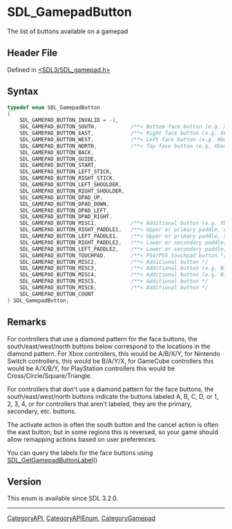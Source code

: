 # SDL_GamepadButton

The list of buttons available on a gamepad

## Header File

Defined in [<SDL3/SDL_gamepad.h>](https://github.com/libsdl-org/SDL/blob/main/include/SDL3/SDL_gamepad.h)

## Syntax

```c
typedef enum SDL_GamepadButton
{
    SDL_GAMEPAD_BUTTON_INVALID = -1,
    SDL_GAMEPAD_BUTTON_SOUTH,           /**< Bottom face button (e.g. Xbox A button) */
    SDL_GAMEPAD_BUTTON_EAST,            /**< Right face button (e.g. Xbox B button) */
    SDL_GAMEPAD_BUTTON_WEST,            /**< Left face button (e.g. Xbox X button) */
    SDL_GAMEPAD_BUTTON_NORTH,           /**< Top face button (e.g. Xbox Y button) */
    SDL_GAMEPAD_BUTTON_BACK,
    SDL_GAMEPAD_BUTTON_GUIDE,
    SDL_GAMEPAD_BUTTON_START,
    SDL_GAMEPAD_BUTTON_LEFT_STICK,
    SDL_GAMEPAD_BUTTON_RIGHT_STICK,
    SDL_GAMEPAD_BUTTON_LEFT_SHOULDER,
    SDL_GAMEPAD_BUTTON_RIGHT_SHOULDER,
    SDL_GAMEPAD_BUTTON_DPAD_UP,
    SDL_GAMEPAD_BUTTON_DPAD_DOWN,
    SDL_GAMEPAD_BUTTON_DPAD_LEFT,
    SDL_GAMEPAD_BUTTON_DPAD_RIGHT,
    SDL_GAMEPAD_BUTTON_MISC1,           /**< Additional button (e.g. Xbox Series X share button, PS5 microphone button, Nintendo Switch Pro capture button, Amazon Luna microphone button, Google Stadia capture button) */
    SDL_GAMEPAD_BUTTON_RIGHT_PADDLE1,   /**< Upper or primary paddle, under your right hand (e.g. Xbox Elite paddle P1, DualSense Edge RB button, Right Joy-Con SR button) */
    SDL_GAMEPAD_BUTTON_LEFT_PADDLE1,    /**< Upper or primary paddle, under your left hand (e.g. Xbox Elite paddle P3, DualSense Edge LB button, Left Joy-Con SL button) */
    SDL_GAMEPAD_BUTTON_RIGHT_PADDLE2,   /**< Lower or secondary paddle, under your right hand (e.g. Xbox Elite paddle P2, DualSense Edge right Fn button, Right Joy-Con SL button) */
    SDL_GAMEPAD_BUTTON_LEFT_PADDLE2,    /**< Lower or secondary paddle, under your left hand (e.g. Xbox Elite paddle P4, DualSense Edge left Fn button, Left Joy-Con SR button) */
    SDL_GAMEPAD_BUTTON_TOUCHPAD,        /**< PS4/PS5 touchpad button */
    SDL_GAMEPAD_BUTTON_MISC2,           /**< Additional button */
    SDL_GAMEPAD_BUTTON_MISC3,           /**< Additional button (e.g. Nintendo GameCube left trigger click) */
    SDL_GAMEPAD_BUTTON_MISC4,           /**< Additional button (e.g. Nintendo GameCube right trigger click) */
    SDL_GAMEPAD_BUTTON_MISC5,           /**< Additional button */
    SDL_GAMEPAD_BUTTON_MISC6,           /**< Additional button */
    SDL_GAMEPAD_BUTTON_COUNT
} SDL_GamepadButton;
```

## Remarks

For controllers that use a diamond pattern for the face buttons, the
south/east/west/north buttons below correspond to the locations in the
diamond pattern. For Xbox controllers, this would be A/B/X/Y, for Nintendo
Switch controllers, this would be B/A/Y/X, for GameCube controllers this
would be A/X/B/Y, for PlayStation controllers this would be
Cross/Circle/Square/Triangle.

For controllers that don't use a diamond pattern for the face buttons, the
south/east/west/north buttons indicate the buttons labeled A, B, C, D, or
1, 2, 3, 4, or for controllers that aren't labeled, they are the primary,
secondary, etc. buttons.

The activate action is often the south button and the cancel action is
often the east button, but in some regions this is reversed, so your game
should allow remapping actions based on user preferences.

You can query the labels for the face buttons using
[SDL_GetGamepadButtonLabel](SDL_GetGamepadButtonLabel)()

## Version

This enum is available since SDL 3.2.0.

----
[CategoryAPI](CategoryAPI), [CategoryAPIEnum](CategoryAPIEnum), [CategoryGamepad](CategoryGamepad)

